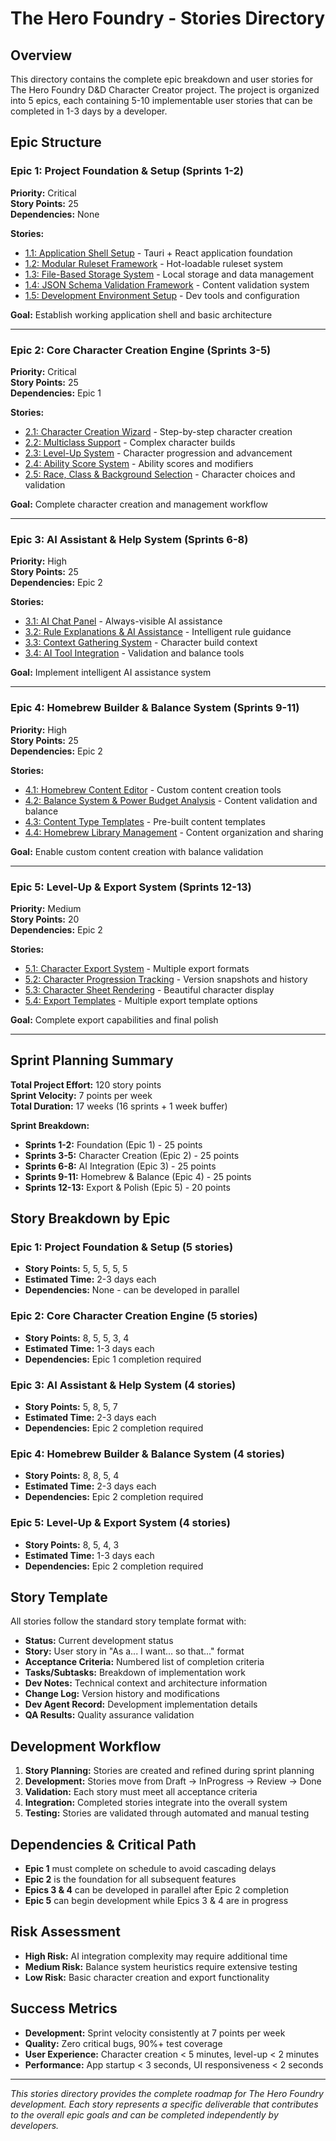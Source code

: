 # The Hero Foundry - Stories Directory

## Overview
This directory contains the complete epic breakdown and user stories for The Hero Foundry D&D Character Creator project. The project is organized into 5 epics, each containing 5-10 implementable user stories that can be completed in 1-3 days by a developer.

## Epic Structure

### Epic 1: Project Foundation & Setup (Sprints 1-2)
**Priority:** Critical  
**Story Points:** 25  
**Dependencies:** None  

**Stories:**
- [1.1: Application Shell Setup](1.1.application-shell.md) - Tauri + React application foundation
- [1.2: Modular Ruleset Framework](1.2.ruleset-framework.md) - Hot-loadable ruleset system
- [1.3: File-Based Storage System](1.3.file-storage-system.md) - Local storage and data management
- [1.4: JSON Schema Validation Framework](1.4.json-schema-validation.md) - Content validation system
- [1.5: Development Environment Setup](1.5.development-environment.md) - Dev tools and configuration

**Goal:** Establish working application shell and basic architecture

---

### Epic 2: Core Character Creation Engine (Sprints 3-5)
**Priority:** Critical  
**Story Points:** 25  
**Dependencies:** Epic 1  

**Stories:**
- [2.1: Character Creation Wizard](2.1.character-creation-wizard.md) - Step-by-step character creation
- [2.2: Multiclass Support](2.2.multiclass-support.md) - Complex character builds
- [2.3: Level-Up System](2.3.level-up-system.md) - Character progression and advancement
- [2.4: Ability Score System](2.4.ability-score-system.md) - Ability scores and modifiers
- [2.5: Race, Class & Background Selection](2.5.race-class-background-selection.md) - Character choices and validation

**Goal:** Complete character creation and management workflow

---

### Epic 3: AI Assistant & Help System (Sprints 6-8)
**Priority:** High  
**Story Points:** 25  
**Dependencies:** Epic 2  

**Stories:**
- [3.1: AI Chat Panel](3.1.ai-chat-panel.md) - Always-visible AI assistance
- [3.2: Rule Explanations & AI Assistance](3.2.rule-explanations.md) - Intelligent rule guidance
- [3.3: Context Gathering System](3.3.context-gathering-system.md) - Character build context
- [3.4: AI Tool Integration](3.4.ai-tool-integration.md) - Validation and balance tools

**Goal:** Implement intelligent AI assistance system

---

### Epic 4: Homebrew Builder & Balance System (Sprints 9-11)
**Priority:** High  
**Story Points:** 25  
**Dependencies:** Epic 2  

**Stories:**
- [4.1: Homebrew Content Editor](4.1.homebrew-editor.md) - Custom content creation tools
- [4.2: Balance System & Power Budget Analysis](4.2.balance-system.md) - Content validation and balance
- [4.3: Content Type Templates](4.3.content-type-templates.md) - Pre-built content templates
- [4.4: Homebrew Library Management](4.4.homebrew-library-management.md) - Content organization and sharing

**Goal:** Enable custom content creation with balance validation

---

### Epic 5: Level-Up & Export System (Sprints 12-13)
**Priority:** Medium  
**Story Points:** 20  
**Dependencies:** Epic 2  

**Stories:**
- [5.1: Character Export System](5.1.export-system.md) - Multiple export formats
- [5.2: Character Progression Tracking](5.2.progression-tracking.md) - Version snapshots and history
- [5.3: Character Sheet Rendering](5.3.character-sheet-rendering.md) - Beautiful character display
- [5.4: Export Templates](5.4.export-templates.md) - Multiple export template options

**Goal:** Complete export capabilities and final polish

---

## Sprint Planning Summary

**Total Project Effort:** 120 story points  
**Sprint Velocity:** 7 points per week  
**Total Duration:** 17 weeks (16 sprints + 1 week buffer)

**Sprint Breakdown:**
- **Sprints 1-2:** Foundation (Epic 1) - 25 points
- **Sprints 3-5:** Character Creation (Epic 2) - 25 points  
- **Sprints 6-8:** AI Integration (Epic 3) - 25 points
- **Sprints 9-11:** Homebrew & Balance (Epic 4) - 25 points
- **Sprints 12-13:** Export & Polish (Epic 5) - 20 points

## Story Breakdown by Epic

### Epic 1: Project Foundation & Setup (5 stories)
- **Story Points:** 5, 5, 5, 5, 5
- **Estimated Time:** 2-3 days each
- **Dependencies:** None - can be developed in parallel

### Epic 2: Core Character Creation Engine (5 stories)
- **Story Points:** 8, 5, 5, 3, 4
- **Estimated Time:** 1-3 days each
- **Dependencies:** Epic 1 completion required

### Epic 3: AI Assistant & Help System (4 stories)
- **Story Points:** 5, 8, 5, 7
- **Estimated Time:** 2-3 days each
- **Dependencies:** Epic 2 completion required

### Epic 4: Homebrew Builder & Balance System (4 stories)
- **Story Points:** 8, 8, 5, 4
- **Estimated Time:** 2-3 days each
- **Dependencies:** Epic 2 completion required

### Epic 5: Level-Up & Export System (4 stories)
- **Story Points:** 8, 5, 4, 3
- **Estimated Time:** 1-3 days each
- **Dependencies:** Epic 2 completion required

## Story Template
All stories follow the standard story template format with:
- **Status:** Current development status
- **Story:** User story in "As a... I want... so that..." format
- **Acceptance Criteria:** Numbered list of completion criteria
- **Tasks/Subtasks:** Breakdown of implementation work
- **Dev Notes:** Technical context and architecture information
- **Change Log:** Version history and modifications
- **Dev Agent Record:** Development implementation details
- **QA Results:** Quality assurance validation

## Development Workflow
1. **Story Planning:** Stories are created and refined during sprint planning
2. **Development:** Stories move from Draft → InProgress → Review → Done
3. **Validation:** Each story must meet all acceptance criteria
4. **Integration:** Completed stories integrate into the overall system
5. **Testing:** Stories are validated through automated and manual testing

## Dependencies & Critical Path
- **Epic 1** must complete on schedule to avoid cascading delays
- **Epic 2** is the foundation for all subsequent features
- **Epics 3 & 4** can be developed in parallel after Epic 2 completion
- **Epic 5** can begin development while Epics 3 & 4 are in progress

## Risk Assessment
- **High Risk:** AI integration complexity may require additional time
- **Medium Risk:** Balance system heuristics require extensive testing
- **Low Risk:** Basic character creation and export functionality

## Success Metrics
- **Development:** Sprint velocity consistently at 7 points per week
- **Quality:** Zero critical bugs, 90%+ test coverage
- **User Experience:** Character creation < 5 minutes, level-up < 2 minutes
- **Performance:** App startup < 3 seconds, UI responsiveness < 2 seconds

---

*This stories directory provides the complete roadmap for The Hero Foundry development. Each story represents a specific deliverable that contributes to the overall epic goals and can be completed independently by developers.*
